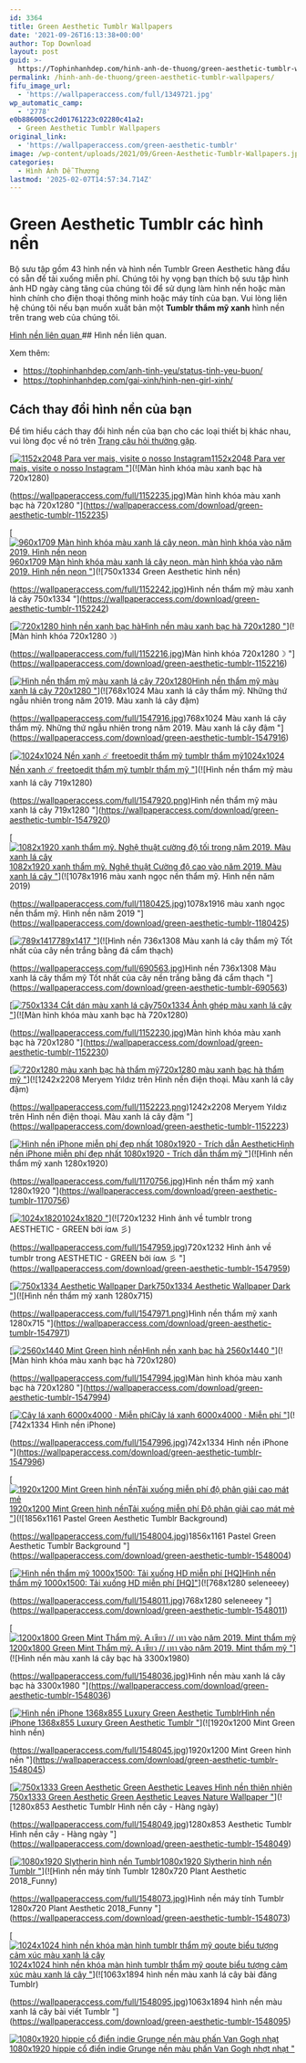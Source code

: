 ```yaml
---
id: 3364
title: Green Aesthetic Tumblr Wallpapers
date: '2021-09-26T16:13:38+00:00'
author: Top Download
layout: post
guid: >-
  https://Tophinhanhdep.com/hinh-anh-de-thuong/green-aesthetic-tumblr-wallpapers/
permalink: /hinh-anh-de-thuong/green-aesthetic-tumblr-wallpapers/
fifu_image_url:
  - 'https://wallpaperaccess.com/full/1349721.jpg'
wp_automatic_camp:
  - '2778'
e0b886005cc2d01761223c02280c41a2:
  - Green Aesthetic Tumblr Wallpapers
original_link:
  - 'https://wallpaperaccess.com/green-aesthetic-tumblr'
image: /wp-content/uploads/2021/09/Green-Aesthetic-Tumblr-Wallpapers.jpg
categories:
  - Hình Ảnh Dễ Thương
lastmod: '2025-02-07T14:57:34.714Z'
---
```

# Green Aesthetic Tumblr các hình nền

Bộ sưu tập gồm 43 hình nền và hình nền Tumblr Green Aesthetic hàng đầu có sẵn để tải xuống miễn phí. Chúng tôi hy vọng bạn thích bộ sưu tập hình ảnh HD ngày càng tăng của chúng tôi để sử dụng làm hình nền hoặc màn hình chính cho điện thoại thông minh hoặc máy tính của bạn. Vui lòng liên hệ chúng tôi nếu bạn muốn xuất bản một **Tumblr thẩm mỹ xanh** hình nền trên trang web của chúng tôi.

[Hình nền liên quan ](#related) ## Hình nền liên quan.

   
 Xem thêm:

   
- <https://tophinhanhdep.com/anh-tinh-yeu/status-tinh-yeu-buon/>
- <https://tophinhanhdep.com/gai-xinh/hinh-nen-girl-xinh/>

## Cách thay đổi hình nền của bạn

Để tìm hiểu cách thay đổi hình nền của bạn cho các loại thiết bị khác nhau, vui lòng đọc về nó trên [Trang câu hỏi thường gặp](https://tophinhanhdep.com/faq/).

  
[[![1152x2048 Para ver mais, visite o nosso Instagram](https://wallpaperaccess.com/full/1349721.jpg)1152x2048 Para ver mais, visite o nosso Instagram "](https://wallpaperaccess.com/download/green-aesthetic-tumblr-1349721)](![Màn hình khóa màu xanh bạc hà 720x1280)

(https://wallpaperaccess.com/full/1152235.jpg)Màn hình khóa màu xanh bạc hà 720x1280 "](https://wallpaperaccess.com/download/green-aesthetic-tumblr-1152235)

[[![960x1709 Màn hình khóa màu xanh lá cây neon.  màn hình khóa vào năm 2019. Hình nền neon](https://wallpaperaccess.com/full/1152224.jpg)960x1709 Màn hình khóa màu xanh lá cây neon. màn hình khóa vào năm 2019. Hình nền neon "](https://wallpaperaccess.com/download/green-aesthetic-tumblr-1152224)](![750x1334 Green Aesthetic hình nền)

(https://wallpaperaccess.com/full/1152242.jpg)Hình nền thẩm mỹ màu xanh lá cây 750x1334 "](https://wallpaperaccess.com/download/green-aesthetic-tumblr-1152242)

[[![720x1280 hình nền xanh bạc hà](https://wallpaperaccess.com/full/1152250.jpg)Hình nền màu xanh bạc hà 720x1280 "](https://wallpaperaccess.com/download/green-aesthetic-tumblr-1152250)](![Màn hình khóa 720x1280☽)

(https://wallpaperaccess.com/full/1152216.jpg)Màn hình khóa 720x1280☽ "](https://wallpaperaccess.com/download/green-aesthetic-tumblr-1152216)

[[![Hình nền thẩm mỹ màu xanh lá cây 720x1280](https://wallpaperaccess.com/full/1152220.jpg)Hình nền thẩm mỹ màu xanh lá cây 720x1280 "](https://wallpaperaccess.com/download/green-aesthetic-tumblr-1152220)](![768x1024 Màu xanh lá cây thẩm mỹ.  Những thứ ngẫu nhiên trong năm 2019. Màu xanh lá cây đậm)

(https://wallpaperaccess.com/full/1547916.jpg)768x1024 Màu xanh lá cây thẩm mỹ. Những thứ ngẫu nhiên trong năm 2019. Màu xanh lá cây đậm "](https://wallpaperaccess.com/download/green-aesthetic-tumblr-1547916)

[[![1024x1024 Nền xanh ☄️ freetoedit thẩm mỹ tumblr thẩm mỹ](https://wallpaperaccess.com/full/1547917.jpg)1024x1024 Nền xanh ☄️ freetoedit thẩm mỹ tumblr thẩm mỹ "](https://wallpaperaccess.com/download/green-aesthetic-tumblr-1547917)](![Hình nền thẩm mỹ màu xanh lá cây 719x1280)

(https://wallpaperaccess.com/full/1547920.png)Hình nền thẩm mỹ màu xanh lá cây 719x1280 "](https://wallpaperaccess.com/download/green-aesthetic-tumblr-1547920)

[[![1082x1920 xanh thẩm mỹ.  Nghệ thuật cường độ tối trong năm 2019. Màu xanh lá cây](https://wallpaperaccess.com/full/1547923.jpg)1082x1920 xanh thẩm mỹ. Nghệ thuật Cường độ cao vào năm 2019. Màu xanh lá cây "](https://wallpaperaccess.com/download/green-aesthetic-tumblr-1547923)](![1078x1916 màu xanh ngọc nền thẩm mỹ.  Hình nền năm 2019)

(https://wallpaperaccess.com/full/1180425.jpg)1078x1916 màu xanh ngọc nền thẩm mỹ. Hình nền năm 2019 "](https://wallpaperaccess.com/download/green-aesthetic-tumblr-1180425)

[[![789x1417 ](https://wallpaperaccess.com/full/1547924.jpg)789x1417 "](https://wallpaperaccess.com/download/green-aesthetic-tumblr-1547924)](![Hình nền 736x1308 Màu xanh lá cây thẩm mỹ Tốt nhất của cây nền trắng bằng đá cẩm thạch)

(https://wallpaperaccess.com/full/690563.jpg)Hình nền 736x1308 Màu xanh lá cây thẩm mỹ Tốt nhất của cây nền trắng bằng đá cẩm thạch "](https://wallpaperaccess.com/download/green-aesthetic-tumblr-690563)

[[![750x1334 Cắt dán màu xanh lá cây](https://wallpaperaccess.com/full/1547938.jpg)750x1334 Ảnh ghép màu xanh lá cây "](https://wallpaperaccess.com/download/green-aesthetic-tumblr-1547938)](![Màn hình khóa màu xanh bạc hà 720x1280)

(https://wallpaperaccess.com/full/1152230.jpg)Màn hình khóa màu xanh bạc hà 720x1280 "](https://wallpaperaccess.com/download/green-aesthetic-tumblr-1152230)

[[![720x1280 màu xanh bạc hà thẩm mỹ](https://wallpaperaccess.com/full/945223.jpg)720x1280 màu xanh bạc hà thẩm mỹ "](https://wallpaperaccess.com/download/green-aesthetic-tumblr-945223)](![1242x2208 Meryem Yıldız trên Hình nền điện thoại.  Màu xanh lá cây đậm)

(https://wallpaperaccess.com/full/1152223.png)1242x2208 Meryem Yıldız trên Hình nền điện thoại. Màu xanh lá cây đậm "](https://wallpaperaccess.com/download/green-aesthetic-tumblr-1152223)

[[![Hình nền iPhone miễn phí đẹp nhất 1080x1920 - Trích dẫn Aesthetic](https://wallpaperaccess.com/full/1547945.jpg)Hình nền iPhone miễn phí đẹp nhất 1080x1920 - Trích dẫn thẩm mỹ "](https://wallpaperaccess.com/download/green-aesthetic-tumblr-1547945)](![Hình nền thẩm mỹ xanh 1280x1920)

(https://wallpaperaccess.com/full/1170756.jpg)Hình nền thẩm mỹ xanh 1280x1920 "](https://wallpaperaccess.com/download/green-aesthetic-tumblr-1170756)

[[![1024x1820 ](https://wallpaperaccess.com/full/1547952.jpg)1024x1820 "](https://wallpaperaccess.com/download/green-aesthetic-tumblr-1547952)](![720x1232 Hình ảnh về tumblr trong AESTHETIC - GREEN bởi íɑʍ 彡)

(https://wallpaperaccess.com/full/1547959.jpg)720x1232 Hình ảnh về tumblr trong AESTHETIC - GREEN bởi íɑʍ 彡 "](https://wallpaperaccess.com/download/green-aesthetic-tumblr-1547959)

[[![750x1334 Aesthetic Wallpaper Dark](https://wallpaperaccess.com/full/1547969.jpg)750x1334 Aesthetic Wallpaper Dark "](https://wallpaperaccess.com/download/green-aesthetic-tumblr-1547969)](![Hình nền thẩm mỹ xanh 1280x715)

(https://wallpaperaccess.com/full/1547971.png)Hình nền thẩm mỹ xanh 1280x715 "](https://wallpaperaccess.com/download/green-aesthetic-tumblr-1547971)

[[![2560x1440 Mint Green hình nền](https://wallpaperaccess.com/full/1547974.jpg)Hình nền xanh bạc hà 2560x1440 "](https://wallpaperaccess.com/download/green-aesthetic-tumblr-1547974)](![Màn hình khóa màu xanh bạc hà 720x1280)

(https://wallpaperaccess.com/full/1547994.jpg)Màn hình khóa màu xanh bạc hà 720x1280 "](https://wallpaperaccess.com/download/green-aesthetic-tumblr-1547994)

[[![Cây lá xanh 6000x4000 · Miễn phí](https://wallpaperaccess.com/full/648355.jpg)Cây lá xanh 6000x4000 · Miễn phí "](https://wallpaperaccess.com/download/green-aesthetic-tumblr-648355)](![742x1334 Hình nền iPhone)

(https://wallpaperaccess.com/full/1547996.jpg)742x1334 Hình nền iPhone "](https://wallpaperaccess.com/download/green-aesthetic-tumblr-1547996)

[[![1920x1200 Mint Green hình nềnTải xuống miễn phí độ phân giải cao mát mẻ](https://wallpaperaccess.com/full/879371.jpg)1920x1200 Mint Green hình nềnTải xuống miễn phí Độ phân giải cao mát mẻ "](https://wallpaperaccess.com/download/green-aesthetic-tumblr-879371)](![1856x1161 Pastel Green Aesthetic Tumblr Background)

(https://wallpaperaccess.com/full/1548004.jpg)1856x1161 Pastel Green Aesthetic Tumblr Background "](https://wallpaperaccess.com/download/green-aesthetic-tumblr-1548004)

[[![Hình nền thẩm mỹ 1000x1500: Tải xuống HD miễn phí [HQ]](https://wallpaperaccess.com/full/1423791.jpg)Hình nền thẩm mỹ 1000x1500: Tải xuống HD miễn phí \[HQ\]"](https://wallpaperaccess.com/download/green-aesthetic-tumblr-1423791)](![768x1280 seleneeey)

(https://wallpaperaccess.com/full/1548011.jpg)768x1280 seleneeey "](https://wallpaperaccess.com/download/green-aesthetic-tumblr-1548011)

[[![1200x1800 Green Mint Thẩm mỹ.  A เขียว // เทา vào năm 2019. Mint thẩm mỹ](https://wallpaperaccess.com/full/1180428.jpg)1200x1800 Green Mint Thẩm mỹ. A เขียว // เทา vào năm 2019. Mint thẩm mỹ "](https://wallpaperaccess.com/download/green-aesthetic-tumblr-1180428)](![Hình nền màu xanh lá cây bạc hà 3300x1980)

(https://wallpaperaccess.com/full/1548036.jpg)Hình nền màu xanh lá cây bạc hà 3300x1980 "](https://wallpaperaccess.com/download/green-aesthetic-tumblr-1548036)

[[![Hình nền iPhone 1368x855 Luxury Green Aesthetic Tumblr](https://wallpaperaccess.com/full/1548041.jpg)Hình nền iPhone 1368x855 Luxury Green Aesthetic Tumblr "](https://wallpaperaccess.com/download/green-aesthetic-tumblr-1548041)](![1920x1200 Mint Green hình nền)

(https://wallpaperaccess.com/full/1548045.jpg)1920x1200 Mint Green hình nền "](https://wallpaperaccess.com/download/green-aesthetic-tumblr-1548045)

[[![750x1333 Green Aesthetic Green Aesthetic Leaves Hình nền thiên nhiên](https://wallpaperaccess.com/full/1180583.jpg)750x1333 Green Aesthetic Green Aesthetic Leaves Nature Wallpaper "](https://wallpaperaccess.com/download/green-aesthetic-tumblr-1180583)](![1280x853 Aesthetic Tumblr Hình nền cây - Hàng ngày)

(https://wallpaperaccess.com/full/1548049.jpg)1280x853 Aesthetic Tumblr Hình nền cây - Hàng ngày "](https://wallpaperaccess.com/download/green-aesthetic-tumblr-1548049)

[[![1080x1920 Slytherin hình nền Tumblr](https://wallpaperaccess.com/full/744610.jpg)1080x1920 Slytherin hình nền Tumblr "](https://wallpaperaccess.com/download/green-aesthetic-tumblr-744610)](![Hình nền máy tính Tumblr 1280x720 Plant Aesthetic 2018_Funny)

(https://wallpaperaccess.com/full/1548073.jpg)Hình nền máy tính Tumblr 1280x720 Plant Aesthetic 2018\_Funny "](https://wallpaperaccess.com/download/green-aesthetic-tumblr-1548073)

[[![1024x1024 hình nền khóa màn hình tumblr thẩm mỹ qoute biểu tượng cảm xúc màu xanh lá cây](https://wallpaperaccess.com/full/1548084.jpg)1024x1024 hình nền khóa màn hình tumblr thẩm mỹ qoute biểu tượng cảm xúc màu xanh lá cây "](https://wallpaperaccess.com/download/green-aesthetic-tumblr-1548084)](![1063x1894 hình nền màu xanh lá cây bài đăng Tumblr)

(https://wallpaperaccess.com/full/1548095.jpg)1063x1894 hình nền màu xanh lá cây bài viết Tumblr "](https://wallpaperaccess.com/download/green-aesthetic-tumblr-1548095)

[![1080x1920 hippie cổ điển indie Grunge nền màu phấn Van Gogh nhạt](https://wallpaperaccess.com/full/441558.jpg)1080x1920 hippie cổ điển indie Grunge nền màu phấn Van Gogh nhợt nhạt "](https://wallpaperaccess.com/download/green-aesthetic-tumblr-441558)
